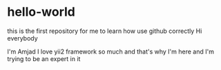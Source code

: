 # hello-world
this is the first repository for me to learn how use github correctly
Hi everybody

I'm Amjad I love yii2 framework so much and that's why I'm here
and I'm trying to be an expert in it
